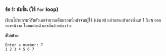 ### ข้อ 1: นับขึ้น (ใช้ `for` loop)

เขียนโปรแกรมที่รับตัวเลขจำนวนเต็มบวกหนึ่งตัวจากผู้ใช้ (เช่น `N`) แล้วแสดงตัวเลขตั้งแต่ 1 ถึง `N` ออกทางหน้าจอ โดยแต่ละตัวเลขคั่นด้วยช่องว่าง

**ตัวอย่าง:**

```
Enter a number: 7
1 2 3 4 5 6 7

```
